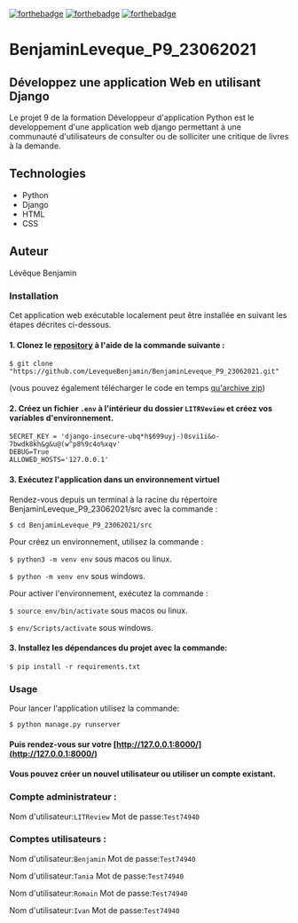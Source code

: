 [![forthebadge](https://forthebadge.com/images/badges/made-with-python.svg)](https://forthebadge.com)
[![forthebadge](https://forthebadge.com/images/badges/uses-html.svg)](https://forthebadge.com)
[![forthebadge](https://forthebadge.com/images/badges/uses-css.svg)](https://forthebadge.com)

# BenjaminLeveque_P9_23062021

## Développez une application Web en utilisant Django

Le projet 9 de la formation Développeur d'application Python est le developpement d'une application
web django permettant à une communauté d'utilisateurs de consulter ou de solliciter une critique de livres à la demande.

## Technologies
- Python
- Django
- HTML
- CSS

## Auteur
Lévêque Benjamin

### Installation

Cet application web exécutable localement peut être installée en suivant les étapes décrites ci-dessous.

#### 1. Clonez le [repository](https://github.com/LevequeBenjamin/BenjaminLeveque_P9_23062021.git) à l'aide de la commande suivante :

```
$ git clone "https://github.com/LevequeBenjamin/BenjaminLeveque_P9_23062021.git"
``` 
(vous pouvez également télécharger le code en temps [qu'archive zip](https://github.com/LevequeBenjamin/BenjaminLeveque_P9_23062021/archive/refs/heads/master.zip))

#### 2. Créez un fichier `.env` à l'intérieur du dossier `LITRVeview` et créez vos variables d'environnement.

```
SECRET_KEY = 'django-insecure-ubq*h$699uyj-)0svi1i&o-7bwdk8kh&g&u@(w^p8%9c4o%xqv'
DEBUG=True
ALLOWED_HOSTS='127.0.0.1'
```

#### 3. Exécutez l'application dans un environnement virtuel

Rendez-vous depuis un terminal à la racine du répertoire BenjaminLeveque_P9_23062021/src avec la commande :
```
$ cd BenjaminLeveque_P9_23062021/src
```

Pour créez un environnement, utilisez la commande :

`$ python3 -m venv env` sous macos ou linux.

`$ python -m venv env` sous windows.

Pour activer l'environnement, exécutez la commande :

`$ source env/bin/activate` sous macos ou linux.

`$ env/Scripts/activate` sous windows.

#### 3. Installez les dépendances du projet avec la commande:
```
$ pip install -r requirements.txt
```

### Usage

Pour lancer l'application utilisez la commande:

```
$ python manage.py runserver
```

#### Puis rendez-vous sur votre [http://127.0.0.1:8000/](http://127.0.0.1:8000/)

#### Vous pouvez créer un nouvel utilisateur ou utiliser un compte existant.

### Compte administrateur : 

Nom d'utilisateur:`LITReview` Mot de passe:`Test74940`

### Comptes utilisateurs :

Nom d'utilisateur:`Benjamin` Mot de passe:`Test74940`

Nom d'utilisateur:`Tania` Mot de passe:`Test74940`

Nom d'utilisateur:`Romain` Mot de passe:`Test74940`

Nom d'utilisateur:`Ivan` Mot de passe:`Test74940`
